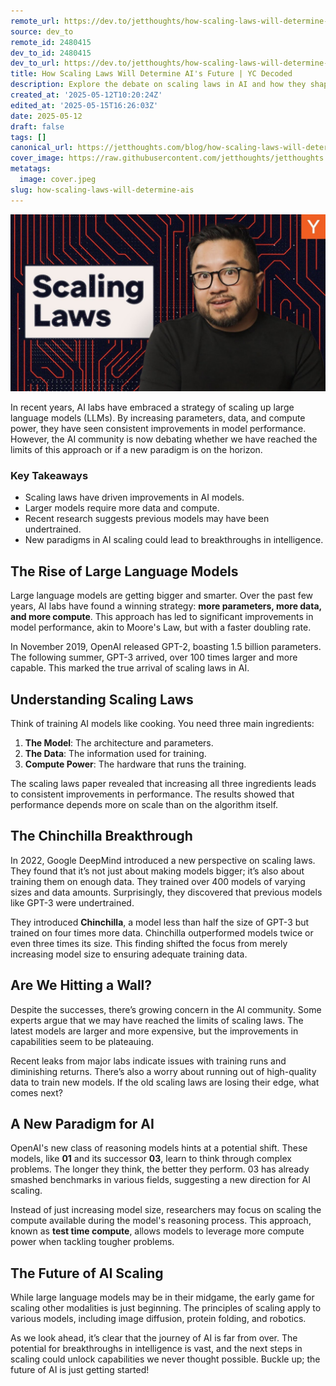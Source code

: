 ```yaml
---
remote_url: https://dev.to/jetthoughts/how-scaling-laws-will-determine-ais-future-yc-decoded-3nah
source: dev_to
remote_id: 2480415
dev_to_id: 2480415
dev_to_url: https://dev.to/jetthoughts/how-scaling-laws-will-determine-ais-future-yc-decoded-3nah
title: How Scaling Laws Will Determine AI's Future | YC Decoded
description: Explore the debate on scaling laws in AI and how they shape the future of large language models. Discover insights from the YC Decoded episode featuring Garry Tan.
created_at: '2025-05-12T10:20:24Z'
edited_at: '2025-05-15T16:26:03Z'
date: 2025-05-12
draft: false
tags: []
canonical_url: https://jetthoughts.com/blog/how-scaling-laws-will-determine-ais/
cover_image: https://raw.githubusercontent.com/jetthoughts/jetthoughts.github.io/master/content/blog/how-scaling-laws-will-determine-ais/cover.jpeg
metatags:
  image: cover.jpeg
slug: how-scaling-laws-will-determine-ais
---
```

[![How Scaling Laws Will Determine AI's Future | YC Decoded](file_0.jpg)](https://www.youtube.com/watch?v=d6Ed5bZAtrM)

In recent years, AI labs have embraced a strategy of scaling up large language models (LLMs). By increasing parameters, data, and compute power, they have seen consistent improvements in model performance. However, the AI community is now debating whether we have reached the limits of this approach or if a new paradigm is on the horizon.

### Key Takeaways

*   Scaling laws have driven improvements in AI models.
*   Larger models require more data and compute.
*   Recent research suggests previous models may have been undertrained.
*   New paradigms in AI scaling could lead to breakthroughs in intelligence.

## The Rise of Large Language Models

Large language models are getting bigger and smarter. Over the past few years, AI labs have found a winning strategy: **more parameters, more data, and more compute**. This approach has led to significant improvements in model performance, akin to Moore's Law, but with a faster doubling rate.

In November 2019, OpenAI released GPT-2, boasting 1.5 billion parameters. The following summer, GPT-3 arrived, over 100 times larger and more capable. This marked the true arrival of scaling laws in AI.

## Understanding Scaling Laws

Think of training AI models like cooking. You need three main ingredients:

1.  **The Model**: The architecture and parameters.
2.  **The Data**: The information used for training.
3.  **Compute Power**: The hardware that runs the training.

The scaling laws paper revealed that increasing all three ingredients leads to consistent improvements in performance. The results showed that performance depends more on scale than on the algorithm itself.

## The Chinchilla Breakthrough

In 2022, Google DeepMind introduced a new perspective on scaling laws. They found that it’s not just about making models bigger; it’s also about training them on enough data. They trained over 400 models of varying sizes and data amounts. Surprisingly, they discovered that previous models like GPT-3 were undertrained.

They introduced **Chinchilla**, a model less than half the size of GPT-3 but trained on four times more data. Chinchilla outperformed models twice or even three times its size. This finding shifted the focus from merely increasing model size to ensuring adequate training data.

## Are We Hitting a Wall?

Despite the successes, there’s growing concern in the AI community. Some experts argue that we may have reached the limits of scaling laws. The latest models are larger and more expensive, but the improvements in capabilities seem to be plateauing.

Recent leaks from major labs indicate issues with training runs and diminishing returns. There’s also a worry about running out of high-quality data to train new models. If the old scaling laws are losing their edge, what comes next?

## A New Paradigm for AI

OpenAI's new class of reasoning models hints at a potential shift. These models, like **01** and its successor **03**, learn to think through complex problems. The longer they think, the better they perform. 03 has already smashed benchmarks in various fields, suggesting a new direction for AI scaling.

Instead of just increasing model size, researchers may focus on scaling the compute available during the model's reasoning process. This approach, known as **test time compute**, allows models to leverage more compute power when tackling tougher problems.

## The Future of AI Scaling

While large language models may be in their midgame, the early game for scaling other modalities is just beginning. The principles of scaling apply to various models, including image diffusion, protein folding, and robotics.

As we look ahead, it’s clear that the journey of AI is far from over. The potential for breakthroughs in intelligence is vast, and the next steps in scaling could unlock capabilities we never thought possible. Buckle up; the future of AI is just getting started!
